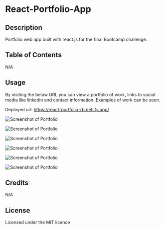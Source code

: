 # React-Portfolio-App

## Description
Portfolio web app built with react.js for the final Bootcamp challenge.

## Table of Contents 
N/A

## Usage

By visiting the below URL you can view a portfolio of work, links to social media like linkedin and contact information. Examples of work can be seen.

Deployed url: https://react-portfolio-rb.netlify.app/

![Screenshot of Portfolio](../src/assets/screenshot1.png?raw=true "Main Screenshot")

![Screenshot of Portfolio](../src/assets/screenshot2.png?raw=true "Main Screenshot")

![Screenshot of Portfolio](../src/assets/screenshot3.png?raw=true "Main Screenshot")

![Screenshot of Portfolio](../src/assets/screenshot4.png?raw=true "Main Screenshot")

![Screenshot of Portfolio](../src/assets/screenshot5.png?raw=true "Main Screenshot")

![Screenshot of Portfolio](../src/assets/screenshot6.png?raw=true "Main Screenshot")


## Credits

N/A

## License

Licensed under the MIT licence

